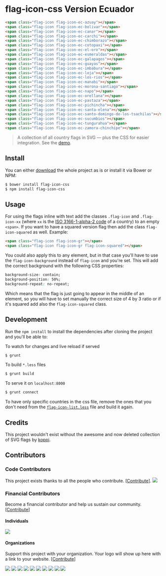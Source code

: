 # flag-icon-css Version Ecuador


```html
<span class="flag-icon flag-icon-ec-azuay"></span>
<span class="flag-icon flag-icon-ec-bolivar"></span>
<span class="flag-icon flag-icon-ec-canar"></span>
<span class="flag-icon flag-icon-ec-carchi"></span>
<span class="flag-icon flag-icon-ec-chimborazo"></span>
<span class="flag-icon flag-icon-ec-cotopaxi"></span>
<span class="flag-icon flag-icon-ec-el-oro"></span>
<span class="flag-icon flag-icon-ec-esmeraldas"></span>
<span class="flag-icon flag-icon-ec-galapagos"></span>
<span class="flag-icon flag-icon-ec-guayas"></span>
<span class="flag-icon flag-icon-ec-imbabura"></span>
<span class="flag-icon flag-icon-ec-loja"></span>
<span class="flag-icon flag-icon-ec-los-rios"></span>
<span class="flag-icon flag-icon-ec-manabi"></span>
<span class="flag-icon flag-icon-ec-morona-santiago"></span>
<span class="flag-icon flag-icon-ec-napo"></span>
<span class="flag-icon flag-icon-ec-orellana"></span>
<span class="flag-icon flag-icon-ec-pastaza"></span>
<span class="flag-icon flag-icon-ec-pichincha"></span>
<span class="flag-icon flag-icon-ec-santa-elena"></span>
<span class="flag-icon flag-icon-ec-santo-domingo-de-los-tsachilas"></span>
<span class="flag-icon flag-icon-ec-sucumbios"></span>
<span class="flag-icon flag-icon-ec-tungurahua"></span>
<span class="flag-icon flag-icon-ec-zamora-chinchipe"></span>

```



> A collection of all country flags in SVG — plus the CSS for easier integration.
> See the [demo](https://flagicons.lipis.dev).

## Install

You can either [download](https://github.com/lipis/flag-icon-css/archive/master.zip)
the whole project as is or install it via Bower or NPM:

```bash
$ bower install flag-icon-css
$ npm install flag-icon-css
```

## Usage

For using the flags inline with text add the classes `.flag-icon` and
`.flag-icon-xx` (where `xx` is the
[ISO 3166-1-alpha-2 code](https://www.iso.org/obp/ui/#search/code/)
of a country) to an empty `<span>`. If you want to have a squared version flag
then add the class `flag-icon-squared` as well. Example:

```html
<span class="flag-icon flag-icon-gr"></span>
<span class="flag-icon flag-icon-gr flag-icon-squared"></span>
```

You could also apply this to any element, but in that case you'll have to use the
`flag-icon-background` instead of `flag-icon` and you're set. This will add the
correct background with the following CSS properties:

```css
background-size: contain;
background-position: 50%;
background-repeat: no-repeat;
```

Which means that the flag is just going to appear in the middle of an element, so
you will have to set manually the correct size of 4 by 3 ratio or if it's squared
add also the `flag-icon-squared` class.

## Development

Run the `npm install` to install the dependencies after cloning the project and
you'll be able to:

To watch for changes and live reload if served

```bash
$ grunt
```

To build `*.less` files

```bash
$ grunt build
```

To serve it on `localhost:8000`

```bash
$ grunt connect
```

To have only specific countries in the css file, remove the ones that you don't
need from the
[`flag-icon-list.less`](https://github.com/lipis/flag-icon-css/blob/master/less/flag-icon-list.less)
file and build it again.

## Credits

This project wouldn't exist without the awesome and now deleted collection of
SVG flags by [koppi](https://github.com/koppi).

## Contributors

### Code Contributors

This project exists thanks to all the people who contribute. [[Contribute](CONTRIBUTING.md)].
<a href="https://github.com/lipis/flag-icon-css/graphs/contributors"><img src="https://opencollective.com/lipis/contributors.svg?width=890&button=false" /></a>

### Financial Contributors

Become a financial contributor and help us sustain our community. [[Contribute](https://opencollective.com/lipis/contribute)]

#### Individuals

<a href="https://opencollective.com/lipis"><img src="https://opencollective.com/lipis/individuals.svg?width=890"></a>

#### Organizations

Support this project with your organization. Your logo will show up here with a link to your website. [[Contribute](https://opencollective.com/lipis/contribute)]

<a href="https://opencollective.com/lipis/organization/0/website"><img src="https://opencollective.com/lipis/organization/0/avatar.svg"></a>
<a href="https://opencollective.com/lipis/organization/1/website"><img src="https://opencollective.com/lipis/organization/1/avatar.svg"></a>
<a href="https://opencollective.com/lipis/organization/2/website"><img src="https://opencollective.com/lipis/organization/2/avatar.svg"></a>
<a href="https://opencollective.com/lipis/organization/3/website"><img src="https://opencollective.com/lipis/organization/3/avatar.svg"></a>
<a href="https://opencollective.com/lipis/organization/4/website"><img src="https://opencollective.com/lipis/organization/4/avatar.svg"></a>
<a href="https://opencollective.com/lipis/organization/5/website"><img src="https://opencollective.com/lipis/organization/5/avatar.svg"></a>
<a href="https://opencollective.com/lipis/organization/6/website"><img src="https://opencollective.com/lipis/organization/6/avatar.svg"></a>
<a href="https://opencollective.com/lipis/organization/7/website"><img src="https://opencollective.com/lipis/organization/7/avatar.svg"></a>
<a href="https://opencollective.com/lipis/organization/8/website"><img src="https://opencollective.com/lipis/organization/8/avatar.svg"></a>
<a href="https://opencollective.com/lipis/organization/9/website"><img src="https://opencollective.com/lipis/organization/9/avatar.svg"></a>
